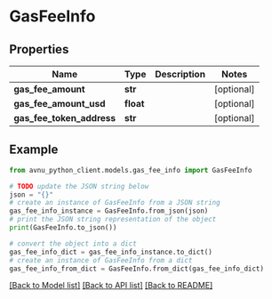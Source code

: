 # GasFeeInfo


## Properties

Name | Type | Description | Notes
------------ | ------------- | ------------- | -------------
**gas_fee_amount** | **str** |  | [optional] 
**gas_fee_amount_usd** | **float** |  | [optional] 
**gas_fee_token_address** | **str** |  | [optional] 

## Example

```python
from avnu_python_client.models.gas_fee_info import GasFeeInfo

# TODO update the JSON string below
json = "{}"
# create an instance of GasFeeInfo from a JSON string
gas_fee_info_instance = GasFeeInfo.from_json(json)
# print the JSON string representation of the object
print(GasFeeInfo.to_json())

# convert the object into a dict
gas_fee_info_dict = gas_fee_info_instance.to_dict()
# create an instance of GasFeeInfo from a dict
gas_fee_info_from_dict = GasFeeInfo.from_dict(gas_fee_info_dict)
```
[[Back to Model list]](../README.md#documentation-for-models) [[Back to API list]](../README.md#documentation-for-api-endpoints) [[Back to README]](../README.md)



